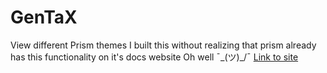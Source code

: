 # GenTaX

View different Prism themes
I built this without realizing that prism already has this functionality on it's docs website
Oh well ¯\_(ツ)_/¯
<a href="https://gentax.volchek.dev">Link to site</a>
